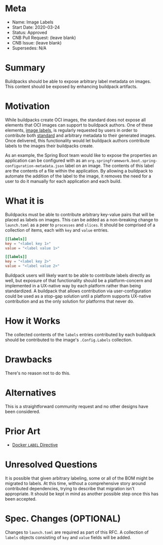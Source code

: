 # Meta
[meta]: #meta
- Name: Image Labels
- Start Date: 2020-03-24
- Status: Approved
- CNB Pull Request: (leave blank)
- CNB Issue: (leave blank)
- Supersedes: N/A

# Summary
[summary]: #summary

Buildpacks should be able to expose arbitrary label metadata on images.  This content should be exposed by enhancing buildpack artifacts.

# Motivation
[motivation]: #motivation

While buildpacks create OCI images, the standard does not expose all elements that OCI images can support to buildpack authors.  One of these elements, [image labels][l], is regularly requested by users in order to contribute both [standard][s] and arbitrary metadata to their generated images.  Once delivered, this functionality would let buildpack authors contribute labels to the images their buildpacks create.

As an example, the Spring Boot team would like to expose the properties an application can be configured with as an `org.springframework.boot.spring-configuration-metadata.json` label on an image.  The contents of this label are the contents of a file within the application.  By allowing a buildpack to automate the addition of the label to the image, it removes the need for a user to do it manually for each application and each build.

[l]: https://docs.docker.com/engine/reference/builder/#label
[s]: https://github.com/opencontainers/image-spec/blob/master/annotations.md#pre-defined-annotation-keys

# What it is
[what-it-is]: #what-it-is

Buildpacks must be able to contribute arbitrary key-value pairs that will be placed as labels on images.  This can be added as a non-breaking change to `launch.toml` as a peer to `processes` and `slices`. It should be comprised of a collection of items, each with `key` and `value` entries.

```toml
[[labels]]
key = "<label key 1>"
value = "<label value 1>"

[[labels]]
key = "<label key 2>"
value = "<label value 2>"
```

Buildpack users will likely want to be able to contribute labels directly as well, but exposure of that functionality should be a platform-concern and implemented in a UX-native way by each platform rather than being standardized.  A buildpack that allows contribution via user-configuration could be used as a stop-gap solution until a platform supports UX-native contribution and as the only solution for platforms that never do.

# How it Works
[how-it-works]: #how-it-works

The collected contents of the `labels` entries contributed by each buildpack should be contributed to the image's `.Config.Labels` collection.

# Drawbacks
[drawbacks]: #drawbacks

There's no reason not to do this.

# Alternatives
[alternatives]: #alternatives

This is a straightforward community request and no other designs have been considered.

# Prior Art
[prior-art]: #prior-art

* [Docker `LABEL` Directive][d]

[d]: https://docs.docker.com/engine/reference/builder/#label

# Unresolved Questions
[unresolved-questions]: #unresolved-questions

It is possible that given arbitrary labeling, some or all of the BOM might be migrated to labels.  At this time, without a comprehensive story around contributed dependencies, trying to describe that migration isn't appropriate.  It should be kept in mind as another possible step once this has been accepted.

# Spec. Changes (OPTIONAL)
[spec-changes]: #spec-changes

Changes to `launch.toml` are required as part of this RFC.  A collection of `labels` objects consisting of `key` and `value` fields will be added.
